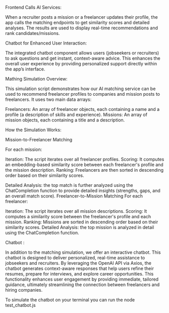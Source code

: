 Frontend Calls AI Services:

When a recruiter posts a mission or a freelancer updates their profile, the app calls the matching endpoints to get similarity scores and detailed analyses.
The results are used to display real-time recommendations and rank candidates/missions.

Chatbot for Enhanced User Interaction:

The integrated chatbot component allows users (jobseekers or recruiters) to ask questions and get instant, context-aware advice.
This enhances the overall user experience by providing personalized support directly within the app’s interface.

Mathing Simulation Overview:

This simulation script demonstrates how our AI matching service can be used to recommend freelancer profiles to companies and mission posts to freelancers. It uses two main data arrays:

Freelancers: An array of freelancer objects, each containing a name and a profile (a description of skills and experience).
Missions: An array of mission objects, each containing a title and a description.

How the Simulation Works:

Mission-to-Freelancer Matching

For each mission:

Iteration: The script iterates over all freelancer profiles.
Scoring: It computes an embedding-based similarity score between each freelancer's profile and the mission description.
Ranking: Freelancers are then sorted in descending order based on their similarity scores.

Detailed Analysis: the top match is further analyzed using the ChatCompletion function to provide detailed insights (strengths, gaps, and an overall match score).
Freelancer-to-Mission Matching
For each freelancer:

Iteration: The script iterates over all mission descriptions.
Scoring: It computes a similarity score between the freelancer's profile and each mission.
Ranking: Missions are sorted in descending order based on their similarity scores.
Detailed Analysis: the top mission is analyzed in detail using the ChatCompletion function.


Chatbot :

In addition to the matching simulation, we offer an interactive chatbot. This chatbot is designed to deliver personalized, real-time assistance to jobseekers and recruiters. By leveraging the OpenAI API via Axios, the chatbot generates context-aware responses that help users refine their resumes, prepare for interviews, and explore career opportunities. This functionality enhances user engagement by providing immediate, tailored guidance, ultimately streamlining the connection between freelancers and hiring companies.

To simulate the chatbot on your terminal you can run the node test_chatbot.js